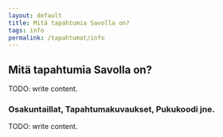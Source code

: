 ```yaml
---
layout: default
title: Mitä tapahtumia Savolla on?
tags: info
permalink: /tapahtumat/info
---
```


## Mitä tapahtumia Savolla on?

TODO: write content.

### Osakuntaillat, Tapahtumakuvaukset, Pukukoodi jne.

TODO: write content.
